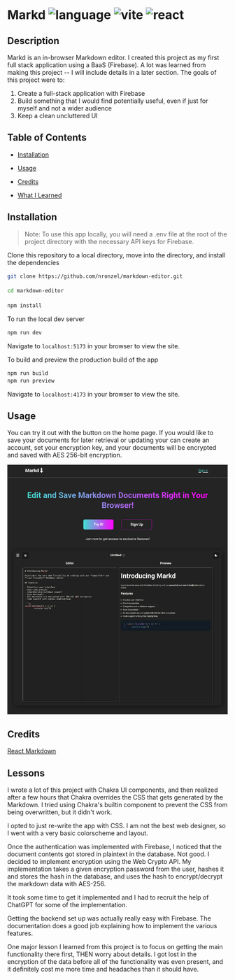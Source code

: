 # Markd ![language](https://img.shields.io/github/languages/top/nronzel/markdown-editor) ![vite](https://img.shields.io/badge/Build-Vite-ffc51d) ![react](https://img.shields.io/badge/Framework-React-149eca)

## Description

Markd is an in-browser Markdown editor. I created this project as my first full stack application
using a BaaS (Firebase). A lot was learned from making this project -- I will include details in a later section.
The goals of this project were to:

1. Create a full-stack application with Firebase
2. Build something that I would find potentially useful, even if just for myself and not a wider audience
3. Keep a clean uncluttered UI

## Table of Contents

- [Installation](#installation)

- [Usage](#usage)

- [Credits](#credits)

- [What I Learned](#lessons)

## Installation

> Note: To use this app locally, you will need a .env file at the root of the project directory with the necessary API keys for Firebase.

Clone this repository to a local directory, move into the directory, and install the dependencies

```bash
git clone https://github.com/nronzel/markdown-editor.git

cd markdown-editor

npm install
```

To run the local dev server

```bash
npm run dev
```

Navigate to `localhost:5173` in your browser to view the site.

To build and preview the production build of the app

```bash
npm run build
npm run preview
```

Navigate to `localhost:4173` in your browser to view the site.

## Usage

You can try it out with the button on the home page. If you would like to save your documents for later retrieval or updating your can create
an account, set your encryption key, and your documents will be encrypted and saved with AES 256-bit encryption.

![preview image](./public/markd-ss.png)

## Credits

[React Markdown](https://github.com/remarkjs/react-markdown)


## Lessons

I wrote a lot of this project with Chakra UI components, and then realized after a few hours that Chakra overrides the CSS that
gets generated by the Markdown. I tried using Chakra's builtin component to prevent the CSS from being overwritten, but it didn't work.

I opted to just re-write the app with CSS. I am not the best web designer, so I went with a very basic colorscheme and layout.

Once the authentication was implemented with Firebase, I noticed that the document contents got stored in plaintext in the database. Not good.
I decided to implement encryption using the Web Crypto API. My implementation takes a given encryption password from the user, hashes it and stores the hash in the database, and uses the hash to
encrypt/decrypt the markdown data with AES-256.

It took some time to get it implemented and I had to recruit the help of ChatGPT for some of the implementation.

Getting the backend set up was actually really easy with Firebase. The documentation does a good job explaining how to implement the various features.

One major lesson I learned from this project is to focus on getting the main functionality there first, THEN worry about details. I got lost in the encryption of the data
before all of the functionality was even present, and it definitely cost me more time and headaches than it should have.

